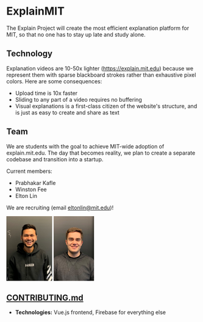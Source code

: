 # ExplainMIT
The Explain Project will create the most efficient explanation platform for MIT, so that no one has to stay up late and study alone.

## Technology
Explanation videos are 10-50x lighter (https://explain.mit.edu) because we represent them with sparse blackboard strokes rather than exhaustive pixel colors. Here are some consequences: 
- Upload time is 10x faster 
- Sliding to any part of a video requires no buffering
- Visual explanations is a first-class citizen of the website's structure, and is just as easy to create and share as text

## Team
We are students with the goal to achieve MIT-wide adoption of explain.mit.edu. The day that becomes reality, we plan to create a separate codebase and transition into a startup. 

Current members: 
- Prabhakar Kafle
- Winston Fee
- Elton Lin

We are recruiting (email eltonlin@mit.edu)!

<p float="left">
  <img src="documentation/Prabhakar.jpg" alt="member photo" height="170"/>
  <img src="documentation/Winston.jpg" alt="member photo" height="170"/>
</p>

## [CONTRIBUTING.md](documentation/CONTRIBUTING.md)
- **Technologies:** Vue.js frontend, Firebase for everything else
                                                                    

                                                                    
                                                             
